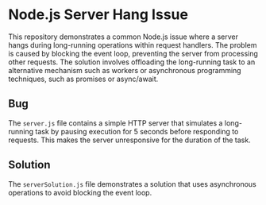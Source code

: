 # Node.js Server Hang Issue

This repository demonstrates a common Node.js issue where a server hangs during long-running operations within request handlers. The problem is caused by blocking the event loop, preventing the server from processing other requests. The solution involves offloading the long-running task to an alternative mechanism such as workers or asynchronous programming techniques, such as promises or async/await.

## Bug

The `server.js` file contains a simple HTTP server that simulates a long-running task by pausing execution for 5 seconds before responding to requests.  This makes the server unresponsive for the duration of the task.

## Solution

The `serverSolution.js` file demonstrates a solution that uses asynchronous operations to avoid blocking the event loop.